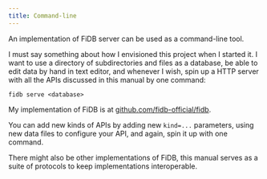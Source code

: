 ```yaml
---
title: Command-line
---
```


An implementation of FiDB server can be used as a command-line tool.

I must say something about how I envisioned this project when I started it.
I want to use a directory of subdirectories and files as a database,
be able to edit data by hand in text editor,
and whenever I wish, spin up a HTTP server
with all the APIs discussed in this manual by one command:

```
fidb serve <database>
```

My implementation of FiDB is at [github.com/fidb-official/fidb](https://github.com/fidb-official/fidb).

You can add new kinds of APIs by adding new `kind=...` parameters,
using new data files to configure your API,
and again, spin it up with one command.

There might also be other implementations of FiDB,
this manual serves as a suite of protocols
to keep implementations interoperable.
